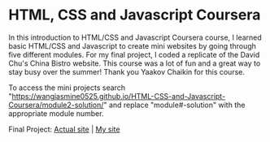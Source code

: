 # HTML, CSS and Javascript Coursera

In this introduction to HTML/CSS and Javascript Coursera course, I learned basic HTML/CSS and Javascript to create mini websites by going through five different modules. For my final project, I coded a replicate of the David Chu's China Bistro website. This course was a lot of fun and a great way to stay busy over the summer! Thank you Yaakov Chaikin for this course. 

To access the mini projects search "https://wangjasmine0525.github.io/HTML-CSS-and-Javascript-Coursera/module2-solution/" and replace "module#-solution" with the appropriate module number. 


Final Project: 
[Actual site](https://www.davidchuschinabistro.com/#/) | [My site](https://wangjasmine0525.github.io/HTML-CSS-and-Javascript-Coursera/module5-solution/)
